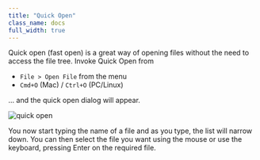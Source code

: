 ```yaml
---
title: "Quick Open"
class_name: docs
full_width: true
---
```


Quick open (fast open) is a great way of opening files without the need to access the file tree. Invoke Quick Open from

- `File > Open File` from the menu
- `Cmd+O` (Mac) / `Ctrl+O` (PC/Linux)

... and the quick open dialog will appear.

![quick open](/img/docs/quick-open.png)

You now start typing the name of a file and as you type, the list will narrow down. You can then select the file you want using the mouse or use the keyboard, pressing Enter on the required file.

